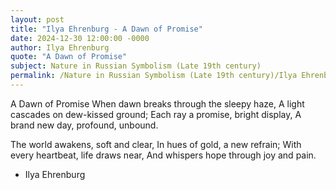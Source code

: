```yaml
---
layout: post
title: "Ilya Ehrenburg - A Dawn of Promise"
date: 2024-12-30 12:00:00 -0000
author: Ilya Ehrenburg
quote: "A Dawn of Promise"
subject: Nature in Russian Symbolism (Late 19th century)
permalink: /Nature in Russian Symbolism (Late 19th century)/Ilya Ehrenburg/Ilya Ehrenburg - A Dawn of Promise
---
```


A Dawn of Promise
When dawn breaks through the sleepy haze,
A light cascades on dew-kissed ground;
Each ray a promise, bright display,
A brand new day, profound, unbound.

The world awakens, soft and clear,
In hues of gold, a new refrain;
With every heartbeat, life draws near,
And whispers hope through joy and pain.

- Ilya Ehrenburg
